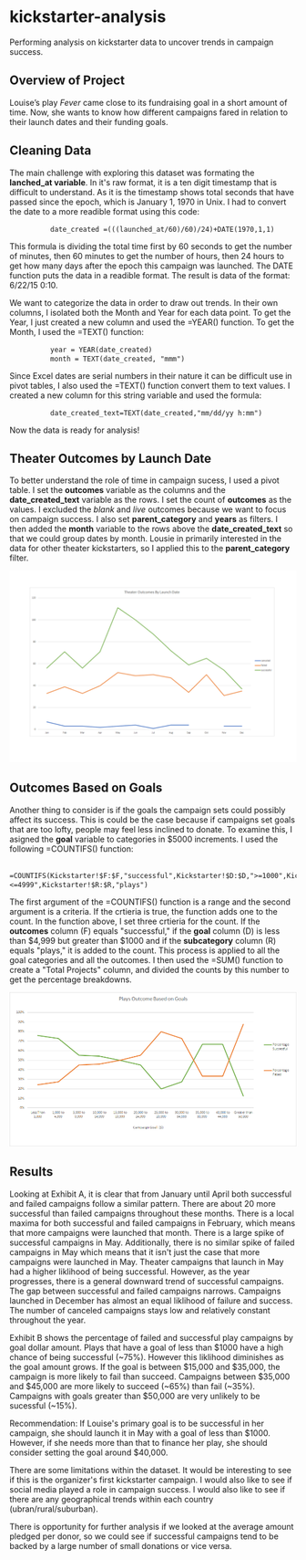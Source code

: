# kickstarter-analysis
Performing analysis on kickstarter data to uncover trends in campaign success.

## Overview of Project
Louise’s play *Fever* came close to its fundraising goal in a short amount of time. Now, she wants to know how different campaigns fared in relation to their launch dates and their funding goals.

## Cleaning Data
The main challenge with exploring this dataset was formating the **lanched_at variable**. In it's raw format, it is a ten digit timestamp that is difficult to understand. As it is the timestamp shows total seconds that have passed since the epoch, which is January 1, 1970 in Unix. I had to convert the date to a more readible format using this code:

              date_created =(((launched_at/60)/60)/24)+DATE(1970,1,1)

This formula is dividing the total time first by 60 seconds to get the number of minutes, then 60 minutes to get the number of hours, then 24 hours to get how many days after the epoch this campaign was launched. The DATE function puts the data in a readible format. The result is data of the format: 6/22/15 0:10.


We want to categorize the data in order to draw out trends. In their own columns, I isolated both the Month and Year for each data point. To get the Year, I just created a new column and used the =YEAR() function. To get the Month, I used the =TEXT() function:

              year = YEAR(date_created)
              month = TEXT(date_created, "mmm")
              
Since Excel dates are serial numbers in their nature it can be difficult use in pivot tables, I also used the =TEXT() function convert them to text values. I created a new column for this string variable and used the formula:

              date_created_text=TEXT(date_created,"mm/dd/yy h:mm")
              
Now the data is ready for analysis!

## Theater Outcomes by Launch Date
To better understand the role of time in campaign sucess, I used a pivot table. I set the **outcomes** variable as the columns and the **date_created_text** variable as the rows. I set the count of **outcomes** as the values. I excluded the *blank* and *live* outcomes because we want to focus on campaign success. I also set **parent_category** and **years** as filters. I then added the **month** variable to the rows above the **date_created_text** so that we could group dates by month. Lousie in primarily interested in the data for other theater kickstarters, so I applied this to the **parent_category** filter. 

![Exhibit A](Theater_Outcomes_vs_Launch.png)

## Outcomes Based on Goals
Another thing to consider is if the goals the campaign sets could possibly affect its success. This is could be the case because if campaigns set goals that are too lofty, people may feel less inclined to donate. To examine this, I asigned the **goal** variable to categories in $5000 increments. I used the following =COUNTIFS() function:

          =COUNTIFS(Kickstarter!$F:$F,"successful",Kickstarter!$D:$D,">=1000",Kickstarter!$D:$D,"<=4999",Kickstarter!$R:$R,"plays")   
          
The first argument of the =COUNTIFS() function is a range and the second argument is a criteria. If the crtieria is true, the function adds one to the count. In the function above, I set three crtieria for the count. If the **outcomes** column (F) equals "successful," if the **goal** column (D) is less than $4,999 but greater than $1000 and if the **subcategory** column (R) equals "plays," it is added to the count. This process is applied to all the goal categories and all the outcomes. I then used the =SUM() function to create a "Total Projects" column, and divided the counts by this number to get the percentage breakdowns.


![Exhibit B](Outcomes_vs_Goals.png)

## Results

Looking at Exhibit A, it is clear that from January until April both successful and failed campaigns follow a similar pattern. There are about 20 more successful than failed campaigns throughout these months. There is a local maxima for both successful and failed campaigns in February, which means that more campaigns were launched that month. There is a large spike of successful campaigns in May. Additionally, there is no similar spike of failed campaigns in May which means that it isn't just the case that more campaigns were launched in May. Theater campaigns that  launch in May had a higher liklihood of being successful. However, as the year progresses, there is a general downward trend of successful campaigns. The gap between successful and failed campaigns narrows. Campaigns launched in December has almost an equal liklihood of failure and success. The number of canceled campaigns stays low and relatively constant throughout the year.

Exhibit B shows the percentage of failed and successful play campaigns by goal dollar amount. Plays that have a goal of less than $1000 have a high chance of being successful (~75%). However this liklihood diminishes as the goal amount grows. If the goal is between $15,000 and $35,000, the campaign is more likely to fail than succeed. Campaigns between $35,000 and $45,000 are more likely to succeed (~65%) than fail (~35%). Campaigns with goals greater than $50,000 are very unlikely to be sucessful (~15%).

Recommendation: If Louise's primary goal is to be successful in her campaign, she should launch it in May with a goal of less than $1000. However, if she needs more than that to finance her play, she should consider setting the goal around $40,000. 

There are some limitations within the dataset. It would be interesting to see if this is the organizer's first kickstarter campaign. I would also like to see if social media played a role in campaign success. I would also like to see if there are any geographical trends within each country (ubran/rural/suburban).

There is opportunity for further analysis if we looked at the average amount pledged per donor, so we could see if successful campaigns tend to be backed by a large number of small donations or vice versa. 

